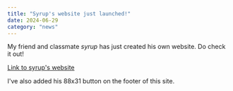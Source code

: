```yaml
---
title: "Syrup's website just launched!"
date: 2024-06-29
category: "news"
---
```


My friend and classmate _syrup_ has just created his own website. Do check it out!

[Link to syrup's website](https://deluxesyrup.github.io/)

I've also added his 88x31 button on the footer of this site.
